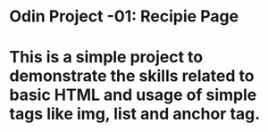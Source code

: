 <h1>Odin Project -01: Recipie Page<h1>
<p>This is a simple project to demonstrate the skills related to basic 
    HTML and usage of simple tags like img, list and anchor tag.
</p>